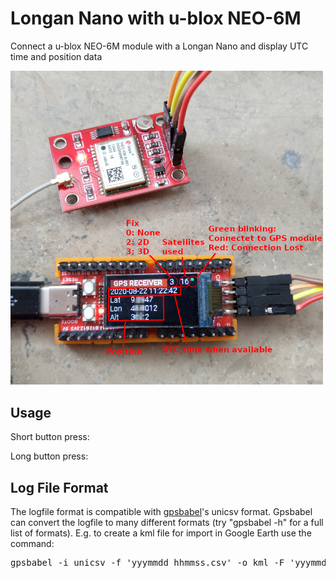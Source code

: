 <h1>Longan Nano with u-blox NEO-6M</h1>

<p>Connect a u-blox NEO-6M module with a Longan Nano and display UTC time and position data</p>

<img src="img.jpg" alt="" width="500px"/>

<h2>Usage</h2>
<p>Short button press:</p>
<p>Long button press:</p>

<h2>Log File Format</h2>
<p>The logfile format is compatible with <a href="http://www.gpsbabel.org/index.html">gpsbabel</a>'s unicsv format. Gpsbabel can convert the logfile to many different formats (try "gpsbabel -h" for a full list of formats). E.g. to create a kml file for import in Google Earth use the command:</p>
<pre>gpsbabel -i unicsv -f 'yyymmdd hhmmss.csv' -o kml -F 'yyymmdd hhmmss.kml'</pre>
